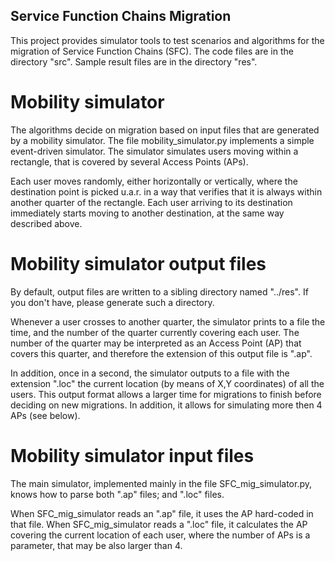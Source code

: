## Service Function Chains Migration

This project provides simulator tools to test scenarios and algorithms for the migration of Service Function Chains (SFC). 
The code files are in the directory "src". Sample result files are in the directory "res".

# Mobility simulator

The algorithms decide on migration based on input files that are generated by a mobility simulator. The file mobility_simulator.py implements a simple event-driven simulator. The simulator simulates users moving within a rectangle, that is covered by several Access Points (APs). 

Each user moves randomly, either horizontally or vertically, where the destination point is picked u.a.r. in a way that verifies that it is always within another quarter of the rectangle. Each user arriving to its destination immediately starts moving to another destination, at the same way described above.

# Mobility simulator output files
By default, output files are written to a sibling directory named "../res". If you don't have, please generate such a directory. 

Whenever a user crosses to another quarter, the simulator prints to a file the time, and the number of the quarter currently covering each user. The number of the quarter may be interpreted as an Access Point (AP) that covers this quarter, and therefore the extension of this output file is ".ap". 

In addition, once in a second, the simulator outputs to a file with the extension ".loc" the current location (by means of X,Y coordinates) of all the users. This output format allows a larger time for migrations to finish before deciding on new migrations. In addition, it allows for simulating more then 4 APs (see below). 

# Mobility simulator input files
The main simulator, implemented mainly in the file SFC_mig_simulator.py, knows how to parse both ".ap" files; and ".loc" files. 

When SFC_mig_simulator reads an ".ap" file, it uses the AP hard-coded in that file.
When SFC_mig_simulator reads a ".loc" file, it calculates the AP covering the current location of each user, where the number of APs is a parameter, that may be also larger than 4. 
